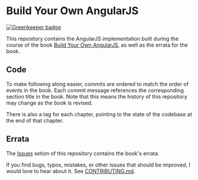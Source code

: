 # Build Your Own AngularJS

[![Greenkeeper badge](https://badges.greenkeeper.io/ezekeal/byo-angular.svg)](https://greenkeeper.io/)

This repository contains the AngularJS implementation built during the course of the book [Build Your Own AngularJS](http://teropa.info/build-your-own-angular), as well as the errata for the book.

## Code

To make following along easier, commits are ordered to match the order of events in the book. Each commit message references the corresponding section title in the book. Note that this means the history of this repository may change as the book is revised.

There is also a tag for each chapter, pointing to the state of the codebase at the end of that chapter.

## Errata

The [Issues](https://github.com/teropa/build-your-own-angularjs/issues) setion of this repository contains the book's errata. 

If you find bugs, typos, mistakes, or other issues that should be improved, I would love to hear about it. See [CONTRIBUTING.md](CONTRIBUTING.MD).


